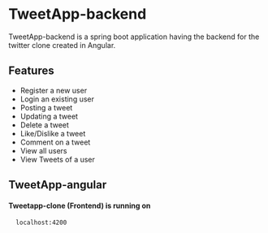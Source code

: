
# TweetApp-backend

TweetApp-backend is a spring boot application having the backend for the twitter clone created in Angular.

## Features

- Register a new user
- Login an existing user
- Posting a tweet 
- Updating a tweet
- Delete a tweet
- Like/Dislike a tweet
- Comment on a tweet
- View all users
- View Tweets of a user

## TweetApp-angular

#### Tweetapp-clone (Frontend) is  running on

```
  localhost:4200
```

